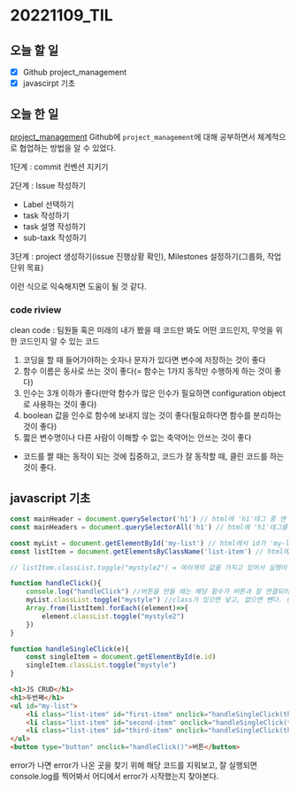 # 20221109_TIL

## 오늘 할 일
- [X] Github project_management
- [X] javascirpt 기초

## 오늘 한 일
[project_management](/Tools/Git/Github/project_management.md)
Github에 `project_management`에 대해 공부하면서 체계적으로 협업하는 방법을 알 수 있었다.

1단계 : commit 컨벤션 지키기

2단계 : Issue 작성하기
+ Label 선택하기
+ task 작성하기
+ task 설명 작성하기
+ sub-taxk 작성하기

3단계 : project 생성하기(issue 진행상황 확인), Milestones 설정하기(그룹화, 작업 단위 목표)

이런 식으로 익숙해지면 도움이 될 것 같다.

### code riview
clean code : 팀원들 혹은 미래의 내가 봤을 때 코드만 봐도 어떤 코드인지, 무엇을 위한 코드인지 알 수 있는 코드
1. 코딩을 할 때 들어가야하는 숫자나 문자가 있다면 변수에 저장하는 것이 좋다
2. 함수 이름은 동사로 쓰는 것이 좋다(= 함수는 1가지 동작만 수행하게 하는 것이 좋다)
3. 인수는 3개 이하가 좋다(만약 함수가 많은 인수가 필요하면 configuration object로 사용하는 것이 좋다)
4. boolean 값을 인수로 함수에 보내지 않는 것이 좋다(필요하다면 함수를 분리하는 것이 좋다)
5. 짧은 변수명이나 다른 사람이 이해할 수 없는 축약어는 안쓰는 것이 좋다
* 코드를 짤 때는 동작이 되는 것에 집중하고, 코드가 잘 동작할 때, 클린 코드를 하는 것이 좋다. 

## javascript 기초
```javascript
const mainHeader = document.querySelector('h1') // html에 'h1'태그 중 맨 처음 것 하나를 선택한다.
const mainHeaders = document.querySelectorAll('h1') // html에 'h1'태그를 모두 선택한다.

const myList = document.getElementById('my-list') // html에서 id가 'my-list'인 html을 가져온다.
const listItem = document.getElementsByClassName('list-item') // html에서 class가 'list-item'인 html을 가져온다.

// listItem.classList.toggle("mystyle2") = 여러개의 값을 가지고 있어서 실행이 안된다.

function handleClick(){
    console.log("handleClick") //버튼을 만들 때는 해당 함수가 버튼과 잘 연결되어 있는지 확인해야 한다.
    myList.classList.toggle("mystyle") //class가 있으면 넣고, 없으면 뺀다. (좋아요, 팔로우 등의 기능에 유용함)
    Array.from(listItem).forEach((element)=>{
        element.classList.toggle("mystyle2")
    })
}

function handleSingleClick(e){
    const singleItem = document.getElementById(e.id)
    singleItem.classList.toggle("mystyle")
}
```

```html
<h1>JS CRUD</h1>
<h1>두번째</h1>
<ul id="my-list">
    <li class="list-item" id="first-item" onclick="handleSingleClick(this)">첫째 내용</li> <!--this는 이 elemnt에 대한 속성을 전달해 준다.-->
    <li class="list-item" id="second-item" onclick="handleSingleClick(this)">둘째 내용</li>
    <li class="list-item" id="third-item" onclick="handleSingleClick(this)">셋째 내용</li>
</ul>
<button type="button" onclick="handleClick()">버튼</button>
```

error가 나면 error가 나온 곳을 찾기 위해 해당 코드를 지워보고, 잘 실행되면 console.log를 찍어봐서 어디에서 error가 시작했는지 찾아본다.
